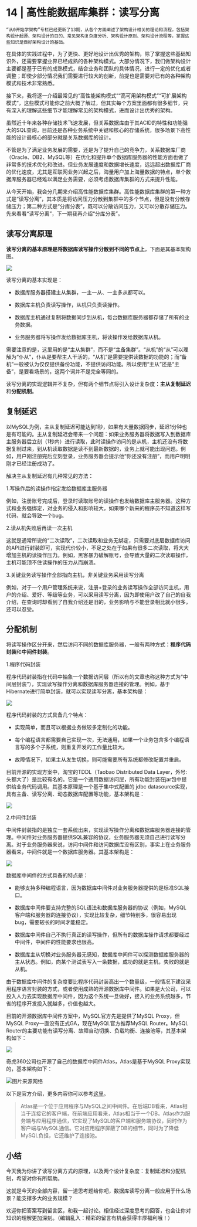 # 14 | 高性能数据库集群：读写分离

    “从0开始学架构”专栏已经更新了13期，从各个方面阐述了架构设计相关的理论和流程，包括架构设计起源、架构设计的目的、常见架构复杂度分析、架构设计原则、架构设计流程等，掌握这些知识是做好架构设计的基础。

在具体的实践过程中，为了更快、更好地设计出优秀的架构，除了掌握这些基础知识外，还需要掌握业界已经成熟的各种架构模式。大部分情况下，我们做架构设计主要都是基于已有的成熟模式，结合业务和团队的具体情况，进行一定的优化或者调整；即使少部分情况我们需要进行较大的创新，前提也是需要对已有的各种架构模式和技术非常熟悉。

接下来，我将逐一介绍最常见的“高性能架构模式”“高可用架构模式”“可扩展架构模式”，这些模式可能你之前大概了解过，但其实每个方案里面都有很多细节，只有深入的理解这些细节才能理解常见的架构模式，进而设计出优秀的架构。

虽然近十年来各种存储技术飞速发展，但关系数据库由于其ACID的特性和功能强大的SQL查询，目前还是各种业务系统中关键和核心的存储系统，很多场景下高性能的设计最核心的部分就是关系数据库的设计。

不管是为了满足业务发展的需要，还是为了提升自己的竞争力，关系数据库厂商（Oracle、DB2、MySQL等）在优化和提升单个数据库服务器的性能方面也做了非常多的技术优化和改进。但业务发展速度和数据增长速度，远远超出数据库厂商的优化速度，尤其是互联网业务兴起之后，海量用户加上海量数据的特点，单个数据库服务器已经难以满足业务需要，必须考虑数据库集群的方式来提升性能。

从今天开始，我会分几期来介绍高性能数据库集群。高性能数据库集群的第一种方式是“读写分离”，其本质是将访问压力分散到集群中的多个节点，但是没有分散存储压力；第二种方式是“分库分表”，既可以分散访问压力，又可以分散存储压力。先来看看“读写分离”，下一期我再介绍“分库分表”。

## 读写分离原理

**读写分离的基本原理是将数据库读写操作分散到不同的节点上**，下面是其基本架构图。

![](https://static001.geekbang.org/resource/image/36/07/362d22168bf344687ec0c206aa115807.jpg)

读写分离的基本实现是：

*   数据库服务器搭建主从集群，一主一从、一主多从都可以。
    
*   数据库主机负责读写操作，从机只负责读操作。
    
*   数据库主机通过复制将数据同步到从机，每台数据库服务器都存储了所有的业务数据。
    
*   业务服务器将写操作发给数据库主机，将读操作发给数据库从机。
    

需要注意的是，这里用的是“主从集群”，而不是“主备集群”。“从机”的“从”可以理解为“仆从”，仆从是要帮主人干活的，“从机”是需要提供读数据的功能的；而“备机”一般被认为仅仅提供备份功能，不提供访问功能。所以使用“主从”还是“主备”，是要看场景的，这两个词并不是完全等同的。

读写分离的实现逻辑并不复杂，但有两个细节点将引入设计复杂度：**主从复制延迟**和**分配机制**。

## 复制延迟

以MySQL为例，主从复制延迟可能达到1秒，如果有大量数据同步，延迟1分钟也是有可能的。主从复制延迟会带来一个问题：如果业务服务器将数据写入到数据库主服务器后立刻（1秒内）进行读取，此时读操作访问的是从机，主机还没有将数据复制过来，到从机读取数据是读不到最新数据的，业务上就可能出现问题。例如，用户刚注册完后立刻登录，业务服务器会提示他“你还没有注册”，而用户明明刚才已经注册成功了。

解决主从复制延迟有几种常见的方法：

1.写操作后的读操作指定发给数据库主服务器

例如，注册账号完成后，登录时读取账号的读操作也发给数据库主服务器。这种方式和业务强绑定，对业务的侵入和影响较大，如果哪个新来的程序员不知道这样写代码，就会导致一个bug。

2.读从机失败后再读一次主机

这就是通常所说的“二次读取”，二次读取和业务无绑定，只需要对底层数据库访问的API进行封装即可，实现代价较小，不足之处在于如果有很多二次读取，将大大增加主机的读操作压力。例如，黑客暴力破解账号，会导致大量的二次读取操作，主机可能顶不住读操作的压力从而崩溃。

3.关键业务读写操作全部指向主机，非关键业务采用读写分离

例如，对于一个用户管理系统来说，注册+登录的业务读写操作全部访问主机，用户的介绍、爱好、等级等业务，可以采用读写分离，因为即使用户改了自己的自我介绍，在查询时却看到了自我介绍还是旧的，业务影响与不能登录相比就小很多，还可以忍受。

## 分配机制

将读写操作区分开来，然后访问不同的数据库服务器，一般有两种方式：**程序代码封装**和**中间件封装**。

1.程序代码封装

程序代码封装指在代码中抽象一个数据访问层（所以有的文章也称这种方式为“中间层封装”），实现读写操作分离和数据库服务器连接的管理。例如，基于Hibernate进行简单封装，就可以实现读写分离，基本架构是：

![](https://static001.geekbang.org/resource/image/f8/df/f8d538f9201e3ebee37dfdcd1922e9df.jpg)

程序代码封装的方式具备几个特点：

*   实现简单，而且可以根据业务做较多定制化的功能。
    
*   每个编程语言都需要自己实现一次，无法通用，如果一个业务包含多个编程语言写的多个子系统，则重复开发的工作量比较大。
    
*   故障情况下，如果主从发生切换，则可能需要所有系统都修改配置并重启。
    

目前开源的实现方案中，淘宝的TDDL（Taobao Distributed Data Layer，外号:头都大了）是比较有名的。它是一个通用数据访问层，所有功能封装在jar包中提供给业务代码调用。其基本原理是一个基于集中式配置的 jdbc datasource实现，具有主备、读写分离、动态数据库配置等功能，基本架构是：

![](https://static001.geekbang.org/resource/image/3b/07/3b87f6ce297c4af219fa316d29eb5507.jpg)

2.中间件封装

中间件封装指的是独立一套系统出来，实现读写操作分离和数据库服务器连接的管理。中间件对业务服务器提供SQL兼容的协议，业务服务器无须自己进行读写分离。对于业务服务器来说，访问中间件和访问数据库没有区别，事实上在业务服务器看来，中间件就是一个数据库服务器。其基本架构是：

![](https://static001.geekbang.org/resource/image/2a/8e/2a2dba7f07581fd055d9cd5a3aa8388e.jpg)

数据库中间件的方式具备的特点是：

*   能够支持多种编程语言，因为数据库中间件对业务服务器提供的是标准SQL接口。
    
*   数据库中间件要支持完整的SQL语法和数据库服务器的协议（例如，MySQL客户端和服务器的连接协议），实现比较复杂，细节特别多，很容易出现bug，需要较长的时间才能稳定。
    
*   数据库中间件自己不执行真正的读写操作，但所有的数据库操作请求都要经过中间件，中间件的性能要求也很高。
    
*   数据库主从切换对业务服务器无感知，数据库中间件可以探测数据库服务器的主从状态。例如，向某个测试表写入一条数据，成功的就是主机，失败的就是从机。
    

由于数据库中间件的复杂度要比程序代码封装高出一个数量级，一般情况下建议采用程序语言封装的方式，或者使用成熟的开源数据库中间件。如果是大公司，可以投入人力去实现数据库中间件，因为这个系统一旦做好，接入的业务系统越多，节省的程序开发投入就越多，价值也越大。

目前的开源数据库中间件方案中，MySQL官方先是提供了MySQL Proxy，但MySQL Proxy一直没有正式GA，现在MySQL官方推荐MySQL Router。MySQL Router的主要功能有读写分离、故障自动切换、负载均衡、连接池等，其基本架构如下：

![](https://static001.geekbang.org/resource/image/c9/af/c9c7a3f3602a05d428484c571c1d4faf.jpg)

奇虎360公司也开源了自己的数据库中间件Atlas，Atlas是基于MySQL Proxy实现的，基本架构如下：

![](https://static001.geekbang.org/resource/image/75/31/75058a4145bb78880faa4e9c74d9d031.png "图片来源网络")

以下是官方介绍，更多内容你可以参考[这里](https://github.com/Qihoo360/Atlas/wiki/Atlas%E7%9A%84%E6%9E%B6%E6%9E%84)。

> Atlas是一个位于应用程序与MySQL之间中间件。在后端DB看来，Atlas相当于连接它的客户端，在前端应用看来，Atlas相当于一个DB。Atlas作为服务端与应用程序通信，它实现了MySQL的客户端和服务端协议，同时作为客户端与MySQL通信。它对应用程序屏蔽了DB的细节，同时为了降低MySQL负担，它还维护了连接池。

## 小结

今天我为你讲了读写分离方式的原理，以及两个设计复杂度：复制延迟和分配机制，希望对你有所帮助。

这就是今天的全部内容，留一道思考题给你吧，数据库读写分离一般应用于什么场景？能支撑多大的业务规模？

欢迎你把答案写到留言区，和我一起讨论。相信经过深度思考的回答，也会让你对知识的理解更加深刻。（编辑乱入：精彩的留言有机会获得丰厚福利哦！）
    